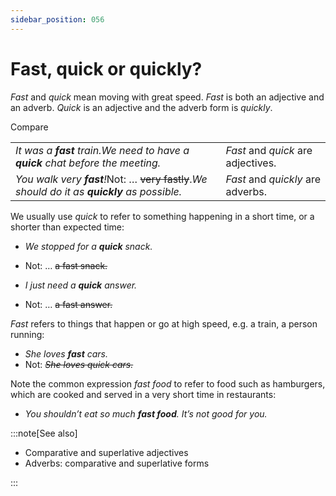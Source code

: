 ```yaml
---
sidebar_position: 056
---
```


# Fast, quick or quickly?

*Fast* and *quick* mean moving with great speed. *Fast* is both an adjective and an adverb. *Quick* is an adjective and the adverb form is *quickly*.

Compare

<table><tbody><tr valign="top"><td><i>It was a </i><b><i>fast</i></b><i> train.</i><i>We need to have a </i><b><i>quick</i></b><i> chat before the meeting.</i></td><td><i>Fast</i> and <i>quick</i> are adjectives.</td></tr><tr valign="top"><td><i>You walk very </i><b><i>fast</i></b><i>!</i>Not: … <s>very fastly</s>.<i>We should do it as </i><b><i>quickly</i></b><i> as possible.</i></td><td><i>Fast</i> and <i>quickly</i> are adverbs.</td></tr></tbody></table>

We usually use *quick* to refer to something happening in a short time, or a shorter than expected time:

- *We stopped for a **quick** snack.*
- Not: … ~~a fast snack.~~

- *I just need a **quick** answer.*
- Not: … ~~a fast answer.~~

*Fast* refers to things that happen or go at high speed, e.g. a train, a person running:

- *She loves **fast** cars.*
- Not: *~~She loves quick cars.~~*

Note the common expression *fast food* to refer to food such as hamburgers, which are cooked and served in a very short time in restaurants:

- *You shouldn’t eat so much **fast food**. It’s not good for you.*

:::note[See also]

- Comparative and superlative adjectives
- Adverbs: comparative and superlative forms

:::
